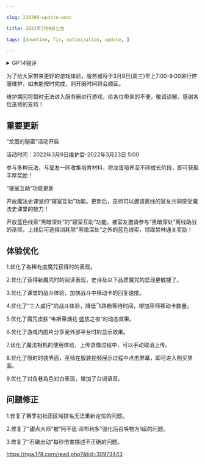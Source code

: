 ---
slug: 220309-update-annc
title: 2022年3月9日公告
tags: [downtime, fix, optimization, update, ]
---
<details>
<summary>GPT4锐评</summary>

</details>
<!--truncate-->


为了给大家带来更好的游戏体验，服务器将于3月9日(周三)早上7:00-9:00进行停服维护，如未能按时完成，则开服时间将会顺延。

维护期间将暂时无法进入服务器进行游戏，给各位带来的不便，敬请谅解。感谢各位巫师的支持！

## 重要更新
“龙蛋的秘密”活动开启

活动时间：2022年3月9日维护后-2022年3月23日 5:00

参与多种玩法，与室友一同收集培育材料，将龙蛋培养至不同成长阶段，即可获取丰厚奖励！

“寝室互助”功能更新

开放魔法史课堂的“寝室互助”功能。更新后，巫师可以邀请离线的室友共同感受魔法史课堂的魅力！

开放蓝色线索“黑暗深处”的“寝室互助”功能。被室友邀请参与“黑暗深处”离线助战的巫师，上线后可选择消耗除“黑暗深处”之外的蓝色线索，领取禁林通关奖励！

## <span id='optimization'>体验优化</span>
1.优化了各稀有度魔咒获得时的表现。

2.优化了获得新魔咒时的阅读表现，史诗及以下品质魔咒的显现更敏捷了。

3.优化了课堂的战斗体验，加快战斗中移动卡的回复速度。

4.优化了“三人成行”的战斗体验，降低飞路粉等待时间，增加巫师移动卡数量。

5.优化了魔咒皮肤“韦斯莱烟花·盛放之夜”的动态效果。

6.优化了游戏内图片分享至外部平台时的显示效果。

7.优化了魔法相机的使用体验，上传录像过程中，可以手动取消上传。

8.优化了限时时装界面，巫师在服装视频展示过程中点击屏幕，即可进入购买界面。

9.优化了对角巷角色对白表现，增加了台词语音。

## <span id='fix'>问题修正</span>
1.修复了赛季初社团区域排名无法重新定位的问题。

2.修复了“甜点大师”被“阿不思·邓布利多”强化后召唤物为1级的问题。

3.修复了“石礅出动”每秒伤害描述不正确的问题。

https://nga.178.com/read.php?&tid=30973443